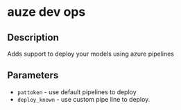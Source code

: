 auze dev ops
==========


Description
-----------

Adds support to deploy your models using azure pipelines


Parameters
----------

* `pattoken` -
  use default pipelines to deploy
* `deploy_known` -
  use custom pipe line to deploy.

